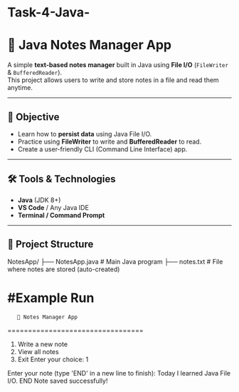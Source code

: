 # Task-4-Java-
# 📒 Java Notes Manager App

A simple **text-based notes manager** built in Java using **File I/O** (`FileWriter` & `BufferedReader`).  
This project allows users to write and store notes in a file and read them anytime.

---

## 🎯 Objective
- Learn how to **persist data** using Java File I/O.
- Practice using **FileWriter** to write and **BufferedReader** to read.
- Create a user-friendly CLI (Command Line Interface) app.

---

## 🛠 Tools & Technologies
- **Java** (JDK 8+)
- **VS Code** / Any Java IDE
- **Terminal / Command Prompt**

---

## 📂 Project Structure
NotesApp/
├── NotesApp.java # Main Java program
├── notes.txt # File where notes are stored (auto-created)

#Example Run
=================================
       📒 Notes Manager App      
=================================

1. Write a new note
2. View all notes
3. Exit
Enter your choice: 1

Enter your note (type 'END' in a new line to finish):
Today I learned Java File I/O.
END
Note saved successfully!
